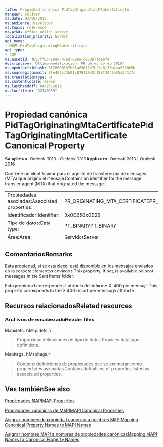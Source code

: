 ```yaml
---
title: Propiedad canónica PidTagOriginatingMtaCertificate
manager: soliver
ms.date: 03/09/2015
ms.audience: Developer
ms.topic: reference
ms.prod: office-online-server
localization_priority: Normal
api_name:
- MAPI.PidTagOriginatingMtaCertificate
api_type:
- COM
ms.assetid: f6b7ff0c-19a0-4cad-8868-c05397fcebf4
description: 'Última modificación: 09 de marzo de 2015'
ms.openlocfilehash: 6f78609537b85a89617e7b2fa8f30a4ba952805b
ms.sourcegitcommit: 8fe462c32b91c87911942c188f3445e85a54137c
ms.translationtype: MT
ms.contentlocale: es-ES
ms.lasthandoff: 04/23/2019
ms.locfileid: "32340939"
---
```

# <a name="pidtagoriginatingmtacertificate-canonical-property"></a><span data-ttu-id="008ca-103">Propiedad canónica PidTagOriginatingMtaCertificate</span><span class="sxs-lookup"><span data-stu-id="008ca-103">PidTagOriginatingMtaCertificate Canonical Property</span></span>

  
  
<span data-ttu-id="008ca-104">**Se aplica a**: Outlook 2013 | Outlook 2016</span><span class="sxs-lookup"><span data-stu-id="008ca-104">**Applies to**: Outlook 2013 | Outlook 2016</span></span> 
  
<span data-ttu-id="008ca-105">Contiene un identificador para el agente de transferencia de mensajes (MTA) que originó el mensaje.</span><span class="sxs-lookup"><span data-stu-id="008ca-105">Contains an identifier for the message transfer agent (MTA) that originated the message.</span></span>
  
|||
|:-----|:-----|
|<span data-ttu-id="008ca-106">Propiedades asociadas:</span><span class="sxs-lookup"><span data-stu-id="008ca-106">Associated properties:</span></span>  <br/> |<span data-ttu-id="008ca-107">PR_ORIGINATING_MTA_CERTIFICATE</span><span class="sxs-lookup"><span data-stu-id="008ca-107">PR_ORIGINATING_MTA_CERTIFICATE</span></span>  <br/> |
|<span data-ttu-id="008ca-108">Identificador:</span><span class="sxs-lookup"><span data-stu-id="008ca-108">Identifier:</span></span>  <br/> |<span data-ttu-id="008ca-109">0x0E25</span><span class="sxs-lookup"><span data-stu-id="008ca-109">0x0E25</span></span>  <br/> |
|<span data-ttu-id="008ca-110">Tipo de datos:</span><span class="sxs-lookup"><span data-stu-id="008ca-110">Data type:</span></span>  <br/> |<span data-ttu-id="008ca-111">PT_BINARY</span><span class="sxs-lookup"><span data-stu-id="008ca-111">PT_BINARY</span></span>  <br/> |
|<span data-ttu-id="008ca-112">Área:</span><span class="sxs-lookup"><span data-stu-id="008ca-112">Area:</span></span>  <br/> |<span data-ttu-id="008ca-113">Servidor</span><span class="sxs-lookup"><span data-stu-id="008ca-113">Server</span></span>  <br/> |
   
## <a name="remarks"></a><span data-ttu-id="008ca-114">Comentarios</span><span class="sxs-lookup"><span data-stu-id="008ca-114">Remarks</span></span>

<span data-ttu-id="008ca-115">Esta propiedad, si se establece, está disponible en los mensajes enviados en la carpeta elementos enviados.</span><span class="sxs-lookup"><span data-stu-id="008ca-115">This property, if set, is available on sent messages in the Sent Items folder.</span></span>
  
<span data-ttu-id="008ca-116">Esta propiedad corresponde al atributo del informe X. 400 por mensaje.</span><span class="sxs-lookup"><span data-stu-id="008ca-116">This property corresponds to the X.400 report per-message attribute.</span></span>
  
## <a name="related-resources"></a><span data-ttu-id="008ca-117">Recursos relacionados</span><span class="sxs-lookup"><span data-stu-id="008ca-117">Related resources</span></span>

### <a name="header-files"></a><span data-ttu-id="008ca-118">Archivos de encabezado</span><span class="sxs-lookup"><span data-stu-id="008ca-118">Header files</span></span>

<span data-ttu-id="008ca-119">Mapidefs. h</span><span class="sxs-lookup"><span data-stu-id="008ca-119">Mapidefs.h</span></span>
  
> <span data-ttu-id="008ca-120">Proporciona definiciones de tipo de datos.</span><span class="sxs-lookup"><span data-stu-id="008ca-120">Provides data type definitions.</span></span>
    
<span data-ttu-id="008ca-121">Mapitags. h</span><span class="sxs-lookup"><span data-stu-id="008ca-121">Mapitags.h</span></span>
  
> <span data-ttu-id="008ca-122">Contiene definiciones de propiedades que se enumeran como propiedades asociadas.</span><span class="sxs-lookup"><span data-stu-id="008ca-122">Contains definitions of properties listed as associated properties.</span></span>
    
## <a name="see-also"></a><span data-ttu-id="008ca-123">Vea también</span><span class="sxs-lookup"><span data-stu-id="008ca-123">See also</span></span>



[<span data-ttu-id="008ca-124">Propiedades MAPI</span><span class="sxs-lookup"><span data-stu-id="008ca-124">MAPI Properties</span></span>](mapi-properties.md)
  
[<span data-ttu-id="008ca-125">Propiedades canónicas de MAPI</span><span class="sxs-lookup"><span data-stu-id="008ca-125">MAPI Canonical Properties</span></span>](mapi-canonical-properties.md)
  
[<span data-ttu-id="008ca-126">Asignar nombres de propiedad canónica a nombres MAPI</span><span class="sxs-lookup"><span data-stu-id="008ca-126">Mapping Canonical Property Names to MAPI Names</span></span>](mapping-canonical-property-names-to-mapi-names.md)
  
[<span data-ttu-id="008ca-127">Asignar nombres MAPI a nombres de propiedades canónicas</span><span class="sxs-lookup"><span data-stu-id="008ca-127">Mapping MAPI Names to Canonical Property Names</span></span>](mapping-mapi-names-to-canonical-property-names.md)

